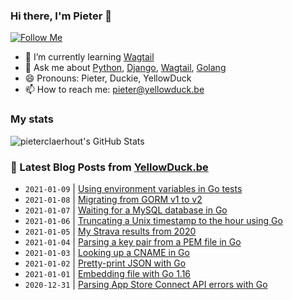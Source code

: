 ### Hi there, I'm Pieter 👋  
[![Follow Me](https://img.shields.io/github/followers/pieterclaerhout?label=Follow&style=social)](https://github.com/pieterclaerhout)

- 🌱 I’m currently learning [Wagtail](https://wagtail.io)
- 💬 Ask me about [Python](https://www.python.org), [Django](https://www.djangoproject.com), [Wagtail](https://wagtail.io), [Golang](https://golang.org)
- 😄 Pronouns: Pieter, Duckie, YellowDuck
- 📫 How to reach me: pieter@yellowduck.be

### My stats

![pieterclaerhout's GitHub Stats](https://github-readme-stats.vercel.app/api?username=pieterclaerhout&show_icons=true&count_private=true&line_height=40)

### 📩 Latest Blog Posts from [YellowDuck.be](https://www.yellowduck.be/)
<!-- BLOG-POST-LIST:START -->
- `2021-01-09` | [Using environment variables in Go tests](https://www.yellowduck.be/using-environment-variables-in-go-tests?utm_source=Using+environment+variables+in+Go+tests&utm_medium=RSS&utm_campaign=RSS+Reader)  
- `2021-01-08` | [Migrating from GORM v1 to v2](https://www.yellowduck.be/migrating-from-gorm-v1-to-v2?utm_source=Migrating+from+GORM+v1+to+v2&utm_medium=RSS&utm_campaign=RSS+Reader)  
- `2021-01-07` | [Waiting for a MySQL database in Go](https://www.yellowduck.be/waiting-for-a-mysql-database-in-go?utm_source=Waiting+for+a+MySQL+database+in+Go&utm_medium=RSS&utm_campaign=RSS+Reader)  
- `2021-01-06` | [Truncating a Unix timestamp to the hour using Go](https://www.yellowduck.be/truncating-a-unix-timestamp-to-the-hour-using-go?utm_source=Truncating+a+Unix+timestamp+to+the+hour+using+Go&utm_medium=RSS&utm_campaign=RSS+Reader)  
- `2021-01-05` | [My Strava results from 2020](https://www.yellowduck.be/my-strava-results-from-2020?utm_source=My+Strava+results+from+2020&utm_medium=RSS&utm_campaign=RSS+Reader)  
- `2021-01-04` | [Parsing a key pair from a PEM file in Go](https://www.yellowduck.be/parsing-a-key-pair-from-a-pem-file-in-go?utm_source=Parsing+a+key+pair+from+a+PEM+file+in+Go&utm_medium=RSS&utm_campaign=RSS+Reader)  
- `2021-01-03` | [Looking up a CNAME in Go](https://www.yellowduck.be/looking-up-a-cname-in-go?utm_source=Looking+up+a+CNAME+in+Go&utm_medium=RSS&utm_campaign=RSS+Reader)  
- `2021-01-02` | [Pretty-print JSON with Go](https://www.yellowduck.be/pretty-print-json-with-go?utm_source=Pretty-print+JSON+with+Go&utm_medium=RSS&utm_campaign=RSS+Reader)  
- `2021-01-01` | [Embedding file with Go 1.16](https://www.yellowduck.be/embedding-file-with-go-116?utm_source=Embedding+file+with+Go+1.16&utm_medium=RSS&utm_campaign=RSS+Reader)  
- `2020-12-31` | [Parsing App Store Connect API errors with Go](https://www.yellowduck.be/parsing-app-store-connect-api-errors-with-go?utm_source=Parsing+App+Store+Connect+API+errors+with+Go&utm_medium=RSS&utm_campaign=RSS+Reader)  

<!-- BLOG-POST-LIST:END -->
